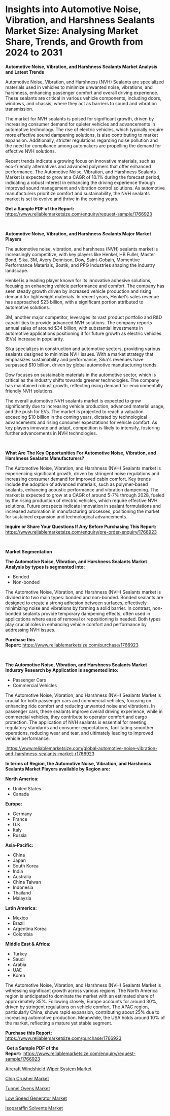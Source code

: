 <p><h1>Insights into Automotive Noise, Vibration, and Harshness Sealants Market Size: Analysing Market Share, Trends, and Growth from 2024 to 2031</h1></p><p><strong>Automotive Noise, Vibration, and Harshness Sealants Market Analysis and Latest Trends</strong></p>
<p><p>Automotive Noise, Vibration, and Harshness (NVH) Sealants are specialized materials used in vehicles to minimize unwanted noise, vibrations, and harshness, enhancing passenger comfort and overall driving experience. These sealants are critical in various vehicle components, including doors, windows, and chassis, where they act as barriers to sound and vibration transmission.</p><p>The market for NVH sealants is poised for significant growth, driven by increasing consumer demand for quieter vehicles and advancements in automotive technology. The rise of electric vehicles, which typically require more effective sound dampening solutions, is also contributing to market expansion. Additionally, stricter regulations regarding noise pollution and the need for compliance among automakers are propelling the demand for effective NVH solutions.</p><p>Recent trends indicate a growing focus on innovative materials, such as eco-friendly alternatives and advanced polymers that offer enhanced performance. The Automotive Noise, Vibration, and Harshness Sealants Market is expected to grow at a CAGR of 10.1% during the forecast period, indicating a robust interest in enhancing the driving experience through improved sound management and vibration control solutions. As automotive manufacturers prioritize comfort and sustainability, the NVH sealants market is set to evolve and thrive in the coming years.</p></p>
<p><strong>Get a Sample PDF of the Report:&nbsp;</strong> <a href="https://www.reliablemarketsize.com/enquiry/request-sample/1766923?utm_campaign=1413&utm_medium=2&utm_source=Github&utm_content=ia&utm_term=09102024&utm_id=automotive-noise-vibration-and-harshness-sealants">https://www.reliablemarketsize.com/enquiry/request-sample/1766923</a></p>
<p>&nbsp;</p>
<p><strong>Automotive Noise, Vibration, and Harshness Sealants Major Market Players</strong></p>
<p><p>The automotive noise, vibration, and harshness (NVH) sealants market is increasingly competitive, with key players like Henkel, HB Fuller, Master Bond, Sika, 3M, Avery Dennison, Dow, Saint-Gobain, Momentive Performance Materials, Bostik, and PPG Industries shaping the industry landscape. </p><p>Henkel is a leading player known for its innovative adhesive solutions, focusing on enhancing vehicle performance and comfort. The company has seen steady growth driven by increased vehicle production and rising demand for lightweight materials. In recent years, Henkel's sales revenue has approached $23 billion, with a significant portion attributed to automotive solutions.</p><p>3M, another major competitor, leverages its vast product portfolio and R&D capabilities to provide advanced NVH solutions. The company reports annual sales of around $34 billion, with substantial investments in automotive applications positioning it for future growth as electric vehicles (EVs) increase in popularity.</p><p>Sika specializes in construction and automotive sectors, providing various sealants designed to minimize NVH issues. With a market strategy that emphasizes sustainability and performance, Sika's revenues have surpassed $10 billion, driven by global automotive manufacturing trends.</p><p>Dow focuses on sustainable materials in the automotive sector, which is critical as the industry shifts towards greener technologies. The company has maintained robust growth, reflecting rising demand for environmentally friendly NVH solutions.</p><p>The overall automotive NVH sealants market is expected to grow significantly due to increasing vehicle production, advanced material usage, and the push for EVs. The market is projected to reach a valuation exceeding $10 billion in the coming years, dictated by technological advancements and rising consumer expectations for vehicle comfort. As key players innovate and adapt, competition is likely to intensify, fostering further advancements in NVH technologies.</p></p>
<p>&nbsp;</p>
<p><strong>What Are The Key Opportunities For Automotive Noise, Vibration, and Harshness Sealants Manufacturers?</strong></p>
<p><p>The Automotive Noise, Vibration, and Harshness (NVH) Sealants market is experiencing significant growth, driven by stringent noise regulations and increasing consumer demand for improved cabin comfort. Key trends include the adoption of advanced materials, such as polymer-based sealants, enhancing acoustic performance and vibration dampening. The market is expected to grow at a CAGR of around 5-7% through 2028, fueled by the rising production of electric vehicles, which require effective NVH solutions. Future prospects indicate innovation in sealant formulations and increased automation in manufacturing processes, positioning the market for sustained expansion and technological advancements.</p></p>
<p><strong>Inquire or Share Your Questions If Any Before Purchasing This Report:</strong> <a href="https://www.reliablemarketsize.com/enquiry/pre-order-enquiry/1766923?utm_campaign=1413&utm_medium=2&utm_source=Github&utm_content=ia&utm_term=09102024&utm_id=automotive-noise-vibration-and-harshness-sealants">https://www.reliablemarketsize.com/enquiry/pre-order-enquiry/1766923</a></p>
<p>&nbsp;</p>
<p><strong>Market Segmentation</strong></p>
<p><strong>The Automotive Noise, Vibration, and Harshness Sealants Market Analysis by types is segmented into:</strong></p>
<p><ul><li>Bonded</li><li>Non-bonded</li></ul></p>
<p><p>The Automotive Noise, Vibration, and Harshness (NVH) Sealants market is divided into two main types: bonded and non-bonded. Bonded sealants are designed to create a strong adhesion between surfaces, effectively minimizing noise and vibrations by forming a solid barrier. In contrast, non-bonded sealants provide temporary dampening effects, often used in applications where ease of removal or repositioning is needed. Both types play crucial roles in enhancing vehicle comfort and performance by addressing NVH issues.</p></p>
<p><strong>Purchase this Report:&nbsp;</strong><a href="https://www.reliablemarketsize.com/purchase/1766923?utm_campaign=1413&utm_medium=2&utm_source=Github&utm_content=ia&utm_term=09102024&utm_id=automotive-noise-vibration-and-harshness-sealants">https://www.reliablemarketsize.com/purchase/1766923</a></p>
<p>&nbsp;</p>
<p><strong>The Automotive Noise, Vibration, and Harshness Sealants Market Industry Research by Application is segmented into:</strong></p>
<p><ul><li>Passenger Cars</li><li>Commercial Vehicles</li></ul></p>
<p><p>The Automotive Noise, Vibration, and Harshness (NVH) Sealants Market is crucial for both passenger cars and commercial vehicles, focusing on enhancing ride comfort and reducing unwanted noise and vibrations. In passenger cars, these sealants improve overall driving experience, while in commercial vehicles, they contribute to operator comfort and cargo protection. The application of NVH sealants is essential for meeting regulatory standards and consumer expectations, facilitating smoother operations, reducing wear and tear, and ultimately leading to improved vehicle performance.</p></p>
<p><a href="https://www.reliablemarketsize.com/global-automotive-noise-vibration-and-harshness-sealants-market-r1766923?utm_campaign=1413&utm_medium=2&utm_source=Github&utm_content=ia&utm_term=09102024&utm_id=automotive-noise-vibration-and-harshness-sealants">&nbsp;https://www.reliablemarketsize.com/global-automotive-noise-vibration-and-harshness-sealants-market-r1766923</a></p>
<p><strong>In terms of Region, the Automotive Noise, Vibration, and Harshness Sealants Market Players available by Region are:</strong></p>
<p>
    <p> <strong> North America: </strong>
        <ul>
            <li>United States</li>
            <li>Canada</li>
        </ul>
        </p> 
    <p> <strong> Europe: </strong>
        <ul>
            <li>Germany</li>
            <li>France</li>
            <li>U.K.</li>
            <li>Italy</li>
            <li>Russia</li>
        </ul>
        </p> 
    <p> <strong> Asia-Pacific: </strong>
        <ul>
            <li>China</li>
            <li>Japan</li>
            <li>South Korea</li>
            <li>India</li>
            <li>Australia</li>
            <li>China Taiwan</li>
            <li>Indonesia</li>
            <li>Thailand</li>
            <li>Malaysia</li>
        </ul>
        </p> 
    <p> <strong> Latin America: </strong>
        <ul>
            <li>Mexico</li>
            <li>Brazil</li>
            <li>Argentina Korea</li>
            <li>Colombia</li>
        </ul>
        </p> 
    <p> <strong> Middle East & Africa: </strong>
        <ul>
            <li>Turkey</li>
            <li>Saudi</li>
            <li>Arabia</li>
            <li>UAE</li>
            <li>Korea</li>
        </ul>
    </p>
    </p>
<p><p>The Automotive Noise, Vibration, and Harshness (NVH) Sealants Market is witnessing significant growth across various regions. The North America region is anticipated to dominate the market with an estimated share of approximately 35%. Following closely, Europe accounts for around 30%, driven by stringent regulations on vehicle comfort. The APAC region, particularly China, shows rapid expansion, contributing about 25% due to increasing automotive production. Meanwhile, the USA holds around 10% of the market, reflecting a mature yet stable segment.</p></p>
<p><strong>Purchase this Report: </strong><a href="https://www.reliablemarketsize.com/purchase/1766923?utm_campaign=1413&utm_medium=2&utm_source=Github&utm_content=ia&utm_term=09102024&utm_id=automotive-noise-vibration-and-harshness-sealants">https://www.reliablemarketsize.com/purchase/1766923</a></p>
<p>&nbsp;<strong>Get a Sample PDF of the Report:&nbsp;&nbsp;</strong><a href="https://www.reliablemarketsize.com/enquiry/request-sample/1766923?utm_campaign=1413&utm_medium=2&utm_source=Github&utm_content=ia&utm_term=09102024&utm_id=automotive-noise-vibration-and-harshness-sealants">https://www.reliablemarketsize.com/enquiry/request-sample/1766923</a></p>
<p><strong></strong></p>
<p><p><a href="https://www.linkedin.com/pulse/global-aircraft-windshield-wiper-system-market-sector2024-6kafe?utm_campaign=1413&utm_medium=2&utm_source=Github&utm_content=ia&utm_term=09102024&utm_id=automotive-noise-vibration-and-harshness-sealants">Aircraft Windshield Wiper System Market</a></p><p><a href="https://www.linkedin.com/pulse/global-chip-crusher-nexus-sector-confluences-regional-catalysts-ezx6e?utm_campaign=1413&utm_medium=2&utm_source=Github&utm_content=ia&utm_term=09102024&utm_id=automotive-noise-vibration-and-harshness-sealants">Chip Crusher Market</a></p><p><a href="https://www.linkedin.com/pulse/tunnel-ovens-market-size-share-analysis-growth-trends-forecasts-wpnve?utm_campaign=1413&utm_medium=2&utm_source=Github&utm_content=ia&utm_term=09102024&utm_id=automotive-noise-vibration-and-harshness-sealants">Tunnel Ovens Market</a></p><p><a href="https://www.linkedin.com/pulse/mapping-low-speed-generator-market-trends-challenges-breakthroughs-9c6ge?utm_campaign=1413&utm_medium=2&utm_source=Github&utm_content=ia&utm_term=09102024&utm_id=automotive-noise-vibration-and-harshness-sealants">Low Speed Generator Market</a></p><p><a href="https://www.linkedin.com/pulse/global-isoparaffin-solvents-market-trends-forecasts-strategic-i5zyf?utm_campaign=1413&utm_medium=2&utm_source=Github&utm_content=ia&utm_term=09102024&utm_id=automotive-noise-vibration-and-harshness-sealants">Isoparaffin Solvents Market</a></p></p>